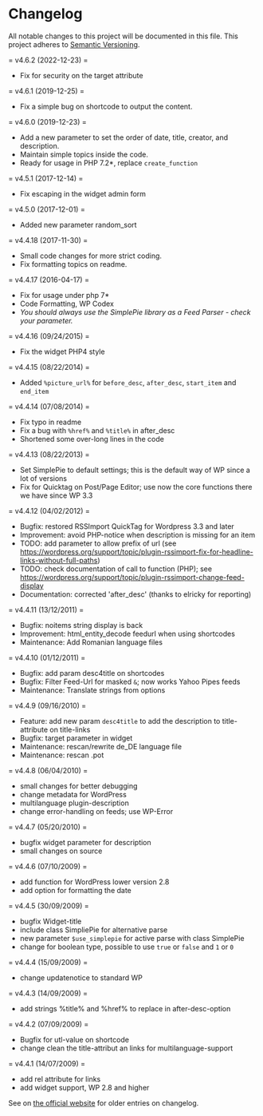 # Changelog

All notable changes to this project will be documented in this file. This project adheres to [Semantic Versioning](http://semver.org/).

= v4.6.2 (2022-12-23) =
* Fix for security on the target attribute

= v4.6.1 (2019-12-25) =
* Fix a simple bug on shortcode to output the content.

= v4.6.0 (2019-12-23) =
* Add a new parameter to set the order of date, title, creator, and description.
* Maintain simple topics inside the code.
* Ready for usage in PHP 7.2*, replace `create_function`

= v4.5.1 (2017-12-14) =
* Fix escaping in the widget admin form

= v4.5.0 (2017-12-01) =
* Added new parameter random_sort

= v4.4.18 (2017-11-30) =
* Small code changes for more strict coding.
* Fix formatting topics on readme.

= v4.4.17 (2016-04-17) =
* Fix for usage under php 7*
* Code Formatting, WP Codex
* *You should always use the SimplePie library as a Feed Parser - check your parameter.*

= v4.4.16 (09/24/2015) =
* Fix the widget PHP4 style

= v4.4.15 (08/22/2014) =
* Added `%picture_url%` for `before_desc`, `after_desc`, `start_item` and `end_item`

= v4.4.14 (07/08/2014) =
* Fix typo in readme
* Fix a bug with `%href%` and `%title%` in after_desc
* Shortened some over-long lines in the code

= v4.4.13 (08/22/2013) =
* Set SimplePie to default settings; this is the default way of WP since a lot of versions
* Fix for Quicktag on Post/Page Editor; use now the core functions there we have since WP 3.3

= v4.4.12 (04/02/2012) =
* Bugfix: restored RSSImport QuickTag for Wordpress 3.3 and later
* Improvement: avoid PHP-notice when description is missing for an item
* TODO: add parameter to allow prefix of url (see https://wordpress.org/support/topic/plugin-rssimport-fix-for-headline-links-without-full-paths)
* TODO: check documentation of call to function (PHP); see https://wordpress.org/support/topic/plugin-rssimport-change-feed-display
* Documentation: corrected 'after_desc' (thanks to elricky for reporting)

= v4.4.11 (13/12/2011) =
* Bugfix: noitems string display is back
* Improvement: html_entity_decode feedurl when using shortcodes
* Maintenance: Add Romanian language files

= v4.4.10 (01/12/2011) =
* Bugfix: add param desc4title on shortcodes
* Bugfix: Filter Feed-Url for masked `&`; now works Yahoo Pipes feeds
* Maintenance: Translate strings from options

= v4.4.9 (09/16/2010) =
* Feature: add new param `desc4title` to add the description to title-attribute on title-links
* Bugfix: target parameter in widget
* Maintenance: rescan/rewrite de_DE language file
* Maintenance: rescan .pot

= v4.4.8 (06/04/2010) =
* small changes for better debugging
* change metadata for WordPress
* multilanguage plugin-description
* change error-handling on feeds; use WP-Error

= v4.4.7 (05/20/2010) =
* bugfix widget parameter for description
* small changes on source

= v4.4.6 (07/10/2009) =
* add function for WordPress lower version 2.8
* add option for formatting the date

= v4.4.5 (30/09/2009) =
* bugfix Widget-title
* include class SimpliePie for alternative parse
* new parameter `$use_simplepie` for active parse with class SimplePie
* change for boolean type, possible to use `true` or `false` and `1` or `0`

= v4.4.4 (15/09/2009) =
* change updatenotice to standard WP

= v4.4.3 (14/09/2009) =
* add strings %title% and %href% to replace in after-desc-option

= v4.4.2 (07/09/2009) =
* Bugfix for utl-value on shortcode
* change clean the title-attribut an links for multilanguage-support

= v4.4.1 (14/07/2009) =

* add rel attribute for links
* add widget support, WP 2.8 and higher

See on [the official website](https://bueltge.de/wp-rss-import-plugin/55/#historie "RSSImport Changelog") for older entries on changelog.

